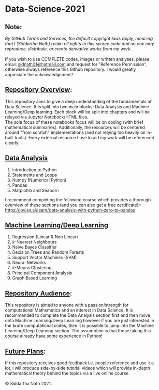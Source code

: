 # Data-Science-2021
## Note: 
*By GitHub Terms and Services, the default copyright laws apply, meaning that I (Siddartha Nath) retain all rights to this source code and no one may reproduce, distribute, or create derivative works from my work.*
<br>
<br>
If you wish to use COMPLETE codes, images or written analyses, please email: sidnath01@hotmail.com and request for "Reference Permission", otherwise always reference this Github repository. I would greatly appreciate the acknowledgement! 
## <ins>Repository Overview</ins>:
This repository aims to give a deep understanding of the fundamentals of Data Science. It is split into two main blocks: Data Analysis and Machine Learning/Deep learning. Each block will be split into chapters and will be relayed via Jupyter Notebook/HTML files.
<br>
The sole focus of these notebooks focus will be on coding (with brief mathematical summaries). Additionally, the resources will be centered around "from scratch" implementations (and not relying too heavily on in-built tools). Every external resource I use to aid my work will be referenced clearly.
<br>
## <ins>Data Analysis</ins>
1. Introduction to Python
2. Statements and Loops
3. Numpy (Numerical Python)
4. Pandas
5. Matplotlib and Seaborn

I recommend completing the following course which provides a thorough overview of these sections (and you can also get a free certificate!): https://jovian.ai/learn/data-analysis-with-python-zero-to-pandas

## <ins>Machine Learning/Deep Learning</ins>
1. Regression (Linear & Non Linear)
3. *k*-Nearest Neighbours
4. Naive Bayes Classifier 
5. Decision Trees and Random Forests
6. Support Vector Machines (SVM)
7. Neural Networks
8. *k*-Means Clustering
9. Principal Component Analysis
10. Graph Based Learning

## <ins>Repository Audience</ins>:
This repository is aimed to anyone with a passion/strength for computational Mathematics and an interest in Data Science. It is recommended to complete the Data Analysis section first and then move onto Machine Learning/Deep Learning however if you are just interested in the brute computational codes, then it is possible to jump into the Machine Learning/Deep Learning section. The assumption is that those taking this course already have some experience in Python! 
<br>

## <ins>Future Plans</ins>:
If this repository receives good feedback i.e. people reference and use it a lot, I will produce side-by-side tutorial videos which will provide in-depth mathematical theory behind the topics via a live online course. 
<br>
<br>
© Siddartha Nath 2021. 
